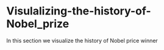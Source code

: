 # Visulalizing-the-history-of-Nobel_prize
In this section we visualize the history of Nobel price winner 
